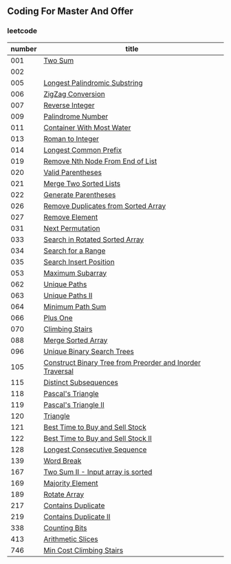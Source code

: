 ## Coding For Master And Offer  
### leetcode  
| number | title |  
| - | - |  
| 001 | [Two Sum](https://github.com/lujiamin/CodeForMaster/blob/master/src/com/leetcode/TwoSum.java) |
| 002 | []() |
| 005 | [Longest Palindromic Substring](https://github.com/lujiamin/CodeForMaster/blob/master/src/com/leetcode/LongestPalindromicSubstring.java) |  
| 006 | [ZigZag Conversion](https://github.com/lujiamin/CodeForMaster/blob/master/src/com/leetcode/ZigZagConversion.java) |  
| 007 | [Reverse Integer](https://github.com/lujiamin/CodeForMaster/blob/master/src/com/leetcode/ReverseInteger.java) |  
| 009 | [Palindrome Number](https://github.com/lujiamin/CodeForMaster/blob/master/src/com/leetcode/PalindromeNumber.java) |  
| 011 | [Container  With Most Water](https://github.com/lujiamin/CodeForMaster/blob/master/src/com/leetcode/ContainerWithMostWater.java) |  
| 013 | [Roman to Integer](https://github.com/lujiamin/CodeForMaster/blob/master/src/com/leetcode/RomanToInteger.java) |  
| 014 | [Longest Common Prefix](https://github.com/lujiamin/CodeForMaster/blob/master/src/com/leetcode/LongestCommonPrefix.java) |  
| 019 | [Remove Nth Node From End of List](https://github.com/lujiamin/CodeForMaster/blob/master/src/com/leetcode/RemoveNthNodeFromEndOfList.java) |  
| 020 | [Valid Parentheses](https://github.com/lujiamin/CodeForMaster/blob/master/src/com/leetcode/ValidParentheses.java) |  
| 021 | [Merge Two Sorted Lists](https://github.com/lujiamin/CodeForMaster/blob/master/src/com/leetcode/MergeTwoSortedLists.java) |  
| 022 | [Generate Parentheses](https://github.com/lujiamin/CodeForMaster/blob/master/src/com/leetcode/GenerateParentheses.java) |  
| 026 | [Remove Duplicates from Sorted Array](https://github.com/lujiamin/CodeForMaster/blob/master/src/com/leetcode/RemoveDuplicatesFromSortedArray.java) |  
| 027 | [Remove Element](https://github.com/lujiamin/CodeForMaster/blob/master/src/com/leetcode/RemoveElement.java) |  
| 031 | [Next Permutation](https://github.com/lujiamin/CodeForMaster/blob/master/src/com/leetcode/NextPermutation.java) |  
| 033 | [Search in Rotated Sorted Array](https://github.com/lujiamin/CodeForMaster/blob/master/src/com/leetcode/SearchInRotatedSortedArray.java) |  
| 034 | [Search for a Range](https://github.com/lujiamin/CodeForMaster/blob/master/src/com/leetcode/SearchForARange.java) |  
| 035 | [Search Insert Position](https://github.com/lujiamin/CodeForMaster/blob/master/src/com/leetcode/SearchInsertPosition.java) |  
| 053 | [Maximum Subarray](https://github.com/lujiamin/CodeForMaster/blob/master/src/com/leetcode/MaximumSubArray.java) |  
| 062 | [Unique Paths](https://github.com/lujiamin/CodeForMaster/blob/master/src/com/leetcode/UniquePaths.java) |  
| 063 | [Unique Paths II](https://github.com/lujiamin/CodeForMaster/blob/master/src/com/leetcode/UniquePathsII.java) |  
| 064 | [Minimum Path Sum](https://github.com/lujiamin/CodeForMaster/blob/master/src/com/leetcode/MinimumPathSum.java) |  
| 066 | [Plus One](https://github.com/lujiamin/CodeForMaster/blob/master/src/com/leetcode/PlusOne.java) |  
| 070 | [Climbing Stairs](https://github.com/lujiamin/CodeForMaster/blob/master/src/com/leetcode/ClimbingStairs.java) |  
| 088 | [Merge Sorted Array](https://github.com/lujiamin/CodeForMaster/blob/master/src/com/leetcode/MergeSortedArray.java) |  
| 096 | [Unique Binary Search Trees](https://github.com/lujiamin/CodeForMaster/blob/master/src/com/leetcode/UniqueBinarySearchTrees.java) |  
| 105 | [Construct Binary Tree from Preorder and Inorder Traversal]() |
| 115 | [Distinct Subsequences](https://github.com/lujiamin/CodeForMaster/blob/master/src/com/leetcode/DistinctSubsequences.java) |
| 118 | [Pascal's Triangle](https://github.com/lujiamin/CodeForMaster/blob/master/src/com/leetcode/PascalTriangle.java) |
| 119 | [Pascal's Triangle II](https://github.com/lujiamin/CodeForMaster/blob/master/src/com/leetcode/PascalTriangleII.java) |  
| 120 | [Triangle](https://github.com/lujiamin/CodeForMaster/blob/master/src/com/leetcode/Triangle.java) |  
| 121 | [Best Time to Buy and Sell Stock](https://github.com/lujiamin/CodeForMaster/blob/master/src/com/leetcode/BestTimeToBuyAndSellStock.java) |  
| 122 | [Best Time to Buy and Sell Stock II](https://github.com/lujiamin/CodeForMaster/blob/master/src/com/leetcode/BestTimeToBuyAndSellStockII.java) |  
| 128 | [Longest Consecutive Sequence](https://github.com/lujiamin/CodeForMaster/blob/master/src/com/leetcode/LongestConsecutive.java) |
| 139 | [Word Break](https://github.com/lujiamin/CodeForMaster/blob/master/src/com/leetcode/WordBreak.java) |
| 167 | [Two Sum II - Input array is sorted](https://github.com/lujiamin/CodeForMaster/blob/master/src/com/leetcode/TwoSumII.java) |  
| 169 | [Majority Element](https://github.com/lujiamin/CodeForMaster/blob/master/src/com/leetcode/MajorityElement.java) |  
| 189 | [Rotate Array](https://github.com/lujiamin/CodeForMaster/blob/master/src/com/leetcode/RotateArray.java) |  
| 217 | [Contains Duplicate](https://github.com/lujiamin/CodeForMaster/blob/master/src/com/leetcode/ContainsDuplicate.java) |  
| 219 | [Contains Duplicate II](https://github.com/lujiamin/CodeForMaster/blob/master/src/com/leetcode/ContainsDuplicateII.java) |  
| 338 | [Counting Bits](https://github.com/lujiamin/CodeForMaster/blob/master/src/com/leetcode/CountingBits.java) |  
| 413 | [Arithmetic Slices](https://github.com/lujiamin/CodeForMaster/blob/master/src/com/leetcode/ArithmeticSlices.java) |
| 746 | [Min Cost Climbing Stairs](https://github.com/lujiamin/CodeForMaster/blob/master/src/com/leetcode/MinCostClimbingStairs.java) |  